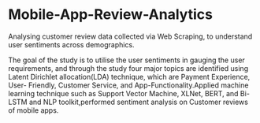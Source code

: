# Mobile-App-Review-Analytics
Analysing customer review data collected via Web Scraping, to understand user sentiments across demographics.

The goal of the study is to utilise the user sentiments in gauging the user requirements, and through the study four major topics are identified using Latent Dirichlet allocation(LDA) technique, which are Payment Experience, User- Friendly, Customer Service, and App-Functionality.Applied machine learning technique such as Support Vector Machine, XLNet, BERT, and Bi-LSTM and NLP toolkit,performed sentiment analysis on Customer reviews of mobile apps.
 
